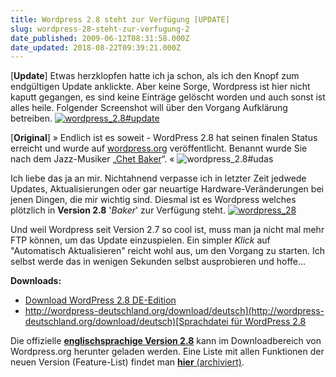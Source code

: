 ```yaml
---
title: Wordpress 2.8 steht zur Verfügung [UPDATE]
slug: wordpress-28-steht-zur-verfugung-2
date_published: 2009-06-12T08:31:58.000Z
date_updated: 2018-08-22T09:39:21.000Z
---
```


[**Update**] Etwas herzklopfen hatte ich ja schon, als ich den Knopf zum endgültigen Update anklickte. Aber keine Sorge, Wordpress ist hier nicht kaputt gegangen, es sind keine Einträge gelöscht worden und auch sonst ist alles heile. Folgender Screenshot will über den Vorgang Aufklärung betreiben.
[![wordpress_2.8#update](//picdump.thafaker.de/2009/06/wordpress_2.8update.jpg)](http://picdump.thafaker.de/2009/06/wordpress_2.8update.jpg)

[**Original**] » Endlich ist es soweit - WordPress 2.8 hat seinen finalen Status erreicht und wurde auf [wordpress.org](http://wordpress.org/development/2009/06/wordpress-28/) veröffentlicht. Benannt wurde Sie nach dem Jazz-Musiker „[Chet Baker](http://de.wikipedia.org/wiki/Chet_Baker)“. «
![wordpress_2.8#udas](//picdump.thafaker.de/2009/06/wordpress_2.8udas.jpg)

Ich liebe das ja an mir. Nichtahnend verpasse ich in letzter Zeit jedwede Updates, Aktualisierungen oder gar neuartige Hardware-Veränderungen bei jenen Dingen, die mir wichtig sind. Diesmal ist es Wordpress welches plötzlich in **Version 2.8** '*Baker*' zur Verfügung steht.
[![wordpress_28](//picdump.thafaker.de/2009/06/wordpress_28.jpg)](http://picdump.thafaker.de/2009/06/wordpress_28.jpg)

Und weil Wordpress seit Version 2.7 so cool ist, muss man ja nicht mal mehr FTP können, um das Update einzuspielen. Ein simpler *Klick* auf "Automatisch Aktualisieren" reicht wohl aus, um den Vorgang zu starten. Ich selbst werde das in wenigen Sekunden selbst ausprobieren und hoffe...

**Downloads:**

- [Download WordPress 2.8 DE-Edition](http://wordpress-deutschland.org/download/deutsch)
- [http://wordpress-deutschland.org/download/deutsch](http://wordpress-deutschland.org/download/deutsch)[Sprachdatei für WordPress 2.8](http://wordpress-deutschland.org/download/sprachdatei/)

Die offizielle [**englischsprachige Version 2.8**](http://wordpress.org/download/) kann im Downloadbereich von Wordpress.org herunter geladen werden. Eine Liste mit allen Funktionen der neuen Version (Feature-List) findet man [**hier** (archiviert)](http://web.archive.org/web/20090601070658/http://blog.wordpress-deutschland.org:80/2009/05/29/aenderungen-und-neuerungen-in-wordpress-28.html).
